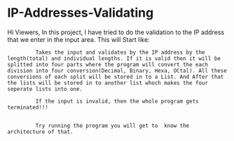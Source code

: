 # IP-Addresses-Validating


Hi Viewers, In this project, I have tried to do the validation to the IP address that we enter in the input area. This will Start like:

             Takes the input and validates by the IP address by the length(total) and individual lengths. If it is valid then it will be splitted into four parts where the program will convert the each division into four conversion(Decimal, Binary, Hexa, OCtal). All these conversions of each split will be stored in to a List. And After that the lists will be stored in to another list whoch makes the four seperate lists into one. 
             
             If the input is invalid, then the whole program gets terminated!!! 
             
             
             Try running the program you will get to  know the architecture of that. 
